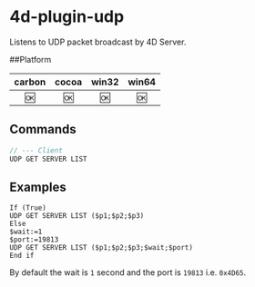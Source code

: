 4d-plugin-udp
=============

Listens to UDP packet broadcast by 4D Server.

##Platform

| carbon | cocoa | win32 | win64 |
|:------:|:-----:|:---------:|:---------:|
|🆗|🆗|🆗|🆗|

Commands
---

```c
// --- Client
UDP GET SERVER LIST
```

Examples
---

```
If (True)
UDP GET SERVER LIST ($p1;$p2;$p3)
Else 
$wait:=1
$port:=19813
UDP GET SERVER LIST ($p1;$p2;$p3;$wait;$port)
End if 
```

By default the wait is ``1`` second and the port is ``19813`` i.e. ``0x4D65``.
